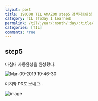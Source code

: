 ```yaml
---
layout: post
title: 190308 TIL AMAZON step5 검색자동완성
category: TIL (Today I Learned)
permalink: /til/:year/:month/:day/:title/
categories: [TIL]
comments: true
---
```


## **step5** 
마침내 자동완성을 완성했다. 

![Mar-09-2019 19-46-30](https://user-images.githubusercontent.com/40848630/54070502-140d5a80-42a4-11e9-96db-786f2eb42668.gif)

마지막 PR도 보내고... 

![image](https://user-images.githubusercontent.com/40848630/54070519-43bc6280-42a4-11e9-99bc-50e01b1411e0.png)

